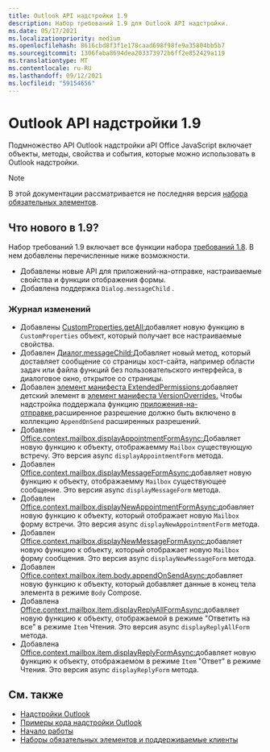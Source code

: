 ```yaml
---
title: Outlook API надстройки 1.9
description: Набор требований 1.9 для Outlook API надстройки.
ms.date: 05/17/2021
ms.localizationpriority: medium
ms.openlocfilehash: 8616cbd8f3f1e178caad698f98fe9a35804bb5b7
ms.sourcegitcommit: 1306faba8694dea203373972b6ff2e852429a119
ms.translationtype: MT
ms.contentlocale: ru-RU
ms.lasthandoff: 09/12/2021
ms.locfileid: "59154656"
---
```

# <a name="outlook-add-in-api-requirement-set-19"></a>Outlook API надстройки 1.9

Подмножество API Outlook надстройки aPI Office JavaScript включает объекты, методы, свойства и события, которые можно использовать в Outlook надстройки.

> [!NOTE]
> В этой документации рассматривается не последняя версия [набора обязательных элементов](../../requirement-sets/outlook-api-requirement-sets.md).

## <a name="whats-new-in-19"></a>Что нового в 1.9?

Набор требований 1.9 включает все функции набора [требований 1.8](../requirement-set-1.8/outlook-requirement-set-1.8.md). В нем добавлены перечисленные ниже возможности.

- Добавлены новые API для приложений-на-отправке, настраиваемые свойства и функции отображения формы.
- Добавлена поддержка `Dialog.messageChild` .

### <a name="change-log"></a>Журнал изменений

- Добавлены [CustomProperties.getAll:](/javascript/api/outlook/office.customproperties?view=outlook-js-1.9&preserve-view=true#getAll__)добавляет новую функцию в `CustomProperties` объект, который получает все настраиваемые свойства.
- Добавлен [Диалог.messageChild:](../../../develop/dialog-api-in-office-add-ins.md#pass-information-to-the-dialog-box)Добавляет новый метод, который доставляет сообщение со страницы хост-сайта, например области задач или файла функций без пользовательского интерфейса, в диалоговое окно, открытое со страницы.
- Добавлен [элемент манифеста ExtendedPermissions:](../../manifest/extendedpermissions.md)добавляет детский элемент в [элемент манифеста VersionOverrides.](../../manifest/versionoverrides.md) Чтобы надстройка поддержала функцию [приложения-на-отправке,](../../../outlook/append-on-send.md)расширенное разрешение должно быть включено в коллекцию `AppendOnSend` расширенных разрешений.
- Добавлен [Office.context.mailbox.displayAppointmentFormAsync:](/javascript/api/outlook/office.mailbox?view=outlook-js-1.9&preserve-view=true#displayAppointmentFormAsync_itemId__options__callback_)Добавляет новую функцию к объекту, отображаемму `Mailbox` существующую встречу. Это версия async `displayAppointmentForm` метода.
- Добавлен [Office.context.mailbox.displayMessageFormAsync:](/javascript/api/outlook/office.mailbox?view=outlook-js-1.9&preserve-view=true#displayMessageFormAsync_itemId__options__callback_)добавляет новую функцию к объекту, отображаемму `Mailbox` существующее сообщение. Это версия async `displayMessageForm` метода.
- Добавлен [Office.context.mailbox.displayNewAppointmentFormAsync:](/javascript/api/outlook/office.mailbox?view=outlook-js-1.9&preserve-view=true#displayNewAppointmentFormAsync_parameters__options__callback_)добавляет новую функцию к объекту, который отображает новую `Mailbox` форму встречи. Это версия async `displayNewAppointmentForm` метода.
- Добавлен [Office.context.mailbox.displayNewMessageFormAsync:](/javascript/api/outlook/office.mailbox?view=outlook-js-1.9&preserve-view=true#displayNewMessageFormAsync_parameters__options__callback_)добавляет новую функцию к объекту, который отображает новую `Mailbox` форму сообщения. Это версия async `displayNewMessageForm` метода.
- Добавлен [Office.context.mailbox.item.body.appendOnSendAsync:](/javascript/api/outlook/office.body?view=outlook-js-1.9&preserve-view=true#appendOnSendAsync_data__options__callback_)добавляет новую функцию к объекту, который добавляет данные в конец тела элемента в режиме `Body` Compose.
- Добавлена [Office.context.mailbox.item.displayReplyAllFormAsync:](office.context.mailbox.item.md#methods)добавляет новую функцию к объекту, отображаемой в режиме "Ответить на все" в режиме `Item` Чтения. Это версия async `displayReplyAllForm` метода.
- Добавлена [Office.context.mailbox.item.displayReplyFormAsync:](office.context.mailbox.item.md#methods)добавляет новую функцию к объекту, отображаемом в режиме `Item` "Ответ" в режиме Чтения. Это версия async `displayReplyForm` метода.

## <a name="see-also"></a>См. также

- [Надстройки Outlook](../../../outlook/outlook-add-ins-overview.md)
- [Примеры кода надстройки Outlook](https://developer.microsoft.com/outlook/gallery/?filterBy=Outlook,Samples,Add-ins)
- [Начало работы](../../../quickstarts/outlook-quickstart.md)
- [Наборы обязательных элементов и поддерживаемые клиенты](../../requirement-sets/outlook-api-requirement-sets.md)
